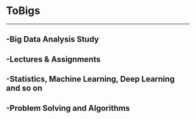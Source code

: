 # ToBigs

---

## -Big Data Analysis Study

## -Lectures & Assignments  

## -Statistics, Machine Learning, Deep Learning and so on

## -Problem Solving and Algorithms
